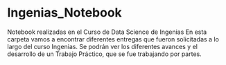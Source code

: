# Ingenias_Notebook
Notebook realizadas en el Curso de Data Science de Ingenias
En esta carpeta vamos a encontrar diferentes entregas que fueron solicitadas a lo largo del curso Ingenias.
Se podrán ver los diferentes avances y el desarrollo de un Trabajo Práctico, que se fue trabajando por partes.
